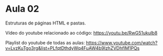 # Aula 02

Estruturas de páginas HTML e pastas.

Vídeo do youtube relacionado ao código:
https://youtu.be/RwG51ukulb8

Playlist do youtube de todas as aulas: 
https://www.youtube.com/watch?v=LvzKuTgo3rg&list=PLfqtDthdyWq4FuAW4b9IzhZVDhflM1PQs
